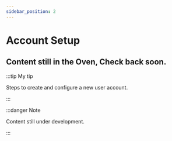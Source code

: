 ```yaml
---
sidebar_position: 2
---
```


# Account Setup

## Content still in the Oven, Check back soon. 

:::tip My tip

Steps to create and configure a new user account.

:::

:::danger Note

Content still under development.

:::